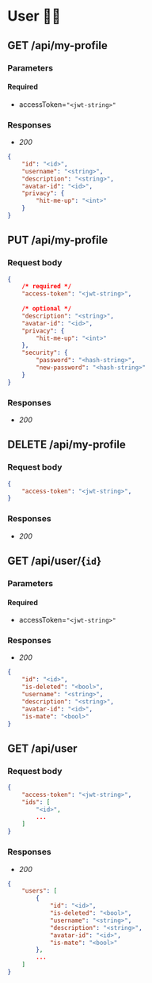 # User 👨‍💻

## GET /api/my-profile

### Parameters
#### Required
- accessToken=`"<jwt-string>"`

### Responses
- *200*
```json
{
    "id": "<id>",
    "username": "<string>",
    "description": "<string>",
    "avatar-id": "<id>",
    "privacy": {
        "hit-me-up": "<int>"
    }
}
```

## PUT /api/my-profile

### Request body
```json
{
    /* required */
    "access-token": "<jwt-string>",
       
    /* optional */
    "description": "<string>",
    "avatar-id": "<id>",
    "privacy": {
        "hit-me-up": "<int>"
    },
    "security": {
        "password": "<hash-string>",
        "new-password": "<hash-string>"
    }
}
```

### Responses
- *200*

<!-- -------------------------------------------- -->

## DELETE /api/my-profile

### Request body
```json
{
    "access-token": "<jwt-string>",
}
```

### Responses
- *200*
  
<!-- -------------------------------------------- -->

## GET /api/user/{`id`}

### Parameters
#### Required
- accessToken=`"<jwt-string>"`

### Responses
- *200*
```json
{
    "id": "<id>",
    "is-deleted": "<bool>",
    "username": "<string>",
    "description": "<string>",
    "avatar-id": "<id>",
    "is-mate": "<bool>"
}
```

## GET /api/user

### Request body
```json
{
    "access-token": "<jwt-string>",
    "ids": [
        "<id>",
        ...
    ]
}
```

### Responses
- *200*
```json
{
    "users": [
        {
            "id": "<id>",
            "is-deleted": "<bool>",
            "username": "<string>",
            "description": "<string>",
            "avatar-id": "<id>",
            "is-mate": "<bool>"
        },
        ...
    ]
}
```